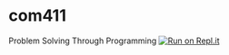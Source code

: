 # com411
Problem Solving Through Programming
[![Run on Repl.it](https://repl.it/badge/github/RGB58672/com411)](https://repl.it/github/RGB58672/com411)
